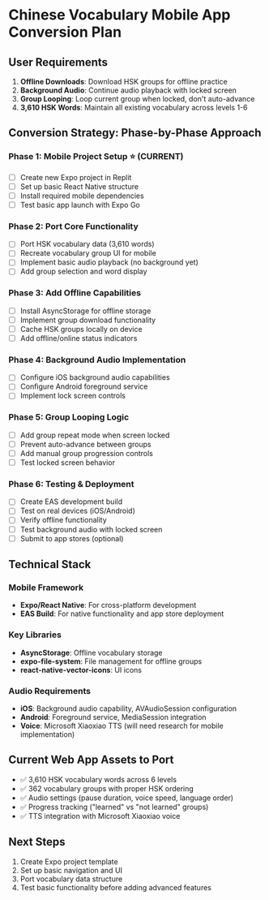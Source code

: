 # Chinese Vocabulary Mobile App Conversion Plan

## User Requirements
1. **Offline Downloads**: Download HSK groups for offline practice
2. **Background Audio**: Continue audio playback with locked screen
3. **Group Looping**: Loop current group when locked, don't auto-advance
4. **3,610 HSK Words**: Maintain all existing vocabulary across levels 1-6

## Conversion Strategy: Phase-by-Phase Approach

### Phase 1: Mobile Project Setup ⭐ (CURRENT)
- [ ] Create new Expo project in Replit
- [ ] Set up basic React Native structure
- [ ] Install required mobile dependencies
- [ ] Test basic app launch with Expo Go

### Phase 2: Port Core Functionality 
- [ ] Port HSK vocabulary data (3,610 words)
- [ ] Recreate vocabulary group UI for mobile
- [ ] Implement basic audio playback (no background yet)
- [ ] Add group selection and word display

### Phase 3: Add Offline Capabilities
- [ ] Install AsyncStorage for offline storage
- [ ] Implement group download functionality
- [ ] Cache HSK groups locally on device
- [ ] Add offline/online status indicators

### Phase 4: Background Audio Implementation
- [ ] Configure iOS background audio capabilities
- [ ] Configure Android foreground service
- [ ] Implement lock screen controls

### Phase 5: Group Looping Logic
- [ ] Add group repeat mode when screen locked
- [ ] Prevent auto-advance between groups
- [ ] Add manual group progression controls
- [ ] Test locked screen behavior

### Phase 6: Testing & Deployment
- [ ] Create EAS development build
- [ ] Test on real devices (iOS/Android)
- [ ] Verify offline functionality
- [ ] Test background audio with locked screen
- [ ] Submit to app stores (optional)

## Technical Stack

### Mobile Framework
- **Expo/React Native**: For cross-platform development
- **EAS Build**: For native functionality and app store deployment

### Key Libraries
- **AsyncStorage**: Offline vocabulary storage
- **expo-file-system**: File management for offline groups
- **react-native-vector-icons**: UI icons

### Audio Requirements
- **iOS**: Background audio capability, AVAudioSession configuration
- **Android**: Foreground service, MediaSession integration
- **Voice**: Microsoft Xiaoxiao TTS (will need research for mobile implementation)

## Current Web App Assets to Port
- ✅ 3,610 HSK vocabulary words across 6 levels
- ✅ 362 vocabulary groups with proper HSK ordering  
- ✅ Audio settings (pause duration, voice speed, language order)
- ✅ Progress tracking ("learned" vs "not learned" groups)
- ✅ TTS integration with Microsoft Xiaoxiao voice

## Next Steps
1. Create Expo project template
2. Set up basic navigation and UI
3. Port vocabulary data structure
4. Test basic functionality before adding advanced features